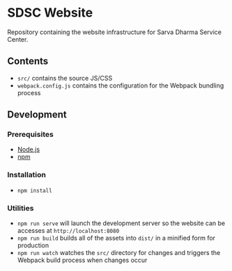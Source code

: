 # SDSC Website

Repository containing the website infrastructure for Sarva Dharma Service Center.

## Contents

- `src/` contains the source JS/CSS
- `webpack.config.js` contains the configuration for the Webpack bundling process

## Development

### Prerequisites
- [Node.js](https://nodejs.org/en/)
- [npm](https://www.npmjs.com/get-npm)

### Installation
- `npm install`

### Utilities
- `npm run serve` will launch the development server so the website can be accesses at `http://localhost:8080`
- `npm run build` builds all of the assets into `dist/` in a minified form for production
- `npm run watch` watches the `src/` directory for changes and triggers the Webpack build process when changes occur
